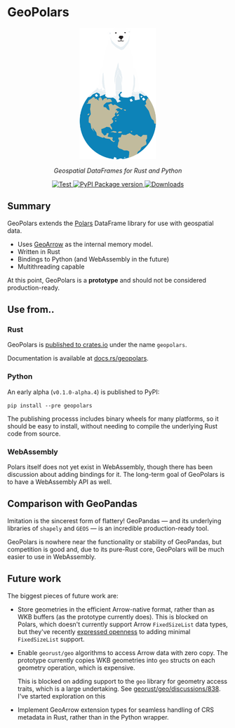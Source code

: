 # GeoPolars

<!-- Layout copied from rio-tiler -->
<!-- https://github.com/cogeotiff/rio-tiler/blob/c6b097aa5b6f1bae5231d17db7d595a0bb2a7b26/README.md -->
<p align="center">
  <img src="static/logo.svg" height="300px" alt="geopolars"></a>
</p>
<p align="center">
  <em>
    Geospatial DataFrames for Rust and Python
  </em>
</p>
<p align="center">
  <a href="https://github.com/geopolars/geopolars/actions?query=workflow%3ARust" target="_blank">
      <img src="https://github.com/geopolars/geopolars/workflows/Rust/badge.svg" alt="Test">
  </a>
  <!-- <a href="https://codecov.io/gh/cogeotiff/rio-tiler" target="_blank">
      <img src="https://codecov.io/gh/cogeotiff/rio-tiler/branch/master/graph/badge.svg" alt="Coverage">
  </a> -->
  <a href="https://pypi.org/project/geopolars" target="_blank">
      <img src="https://img.shields.io/pypi/v/geopolars?color=%2334D058&label=PyPI%20version" alt="PyPI Package version">
  </a>
  <!-- <a href="https://anaconda.org/conda-forge/rio-tiler" target="_blank">
      <img src="https://img.shields.io/conda/v/conda-forge/rio-tiler.svg" alt="Conda Forge">
  </a> -->
  <!-- <a href="https://pypistats.org/packages/rio-tiler" target="_blank">
      <img src="https://img.shields.io/pypi/dm/rio-tiler.svg" alt="Downloads">
  </a> -->
  <a href="https://github.com/geopolars/geopolars/blob/master/LICENSE" target="_blank">
      <img src="https://img.shields.io/github/license/geopolars/geopolars.svg" alt="Downloads">
  </a>
  <!-- <a href="https://mybinder.org/v2/gh/cogeotiff/rio-tiler/master?filepath=docs%2Fexamples%2F" target="_blank" alt="Binder">
      <img src="https://mybinder.org/badge_logo.svg" alt="Binder">
  </a> -->
</p>

## Summary

GeoPolars extends the [Polars][polars] DataFrame library for use with geospatial data.

- Uses [GeoArrow][geo-arrow-spec] as the internal memory model.
- Written in Rust
- Bindings to Python (and WebAssembly in the future)
- Multithreading capable

At this point, GeoPolars is a **prototype** and should not be considered production-ready.

## Use from..

### Rust

GeoPolars is [published to crates.io](https://crates.io/crates/geopolars) under the name `geopolars`.

Documentation is available at [docs.rs/geopolars](https://docs.rs/geopolars).

### Python

An early alpha (`v0.1.0-alpha.4`) is published to PyPI:

```
pip install --pre geopolars
```

The publishing processs includes binary wheels for many platforms, so it should be easy to install, without needing to compile the underlying Rust code from source.

### WebAssembly

Polars itself does not yet exist in WebAssembly, though there has been discussion about adding bindings for it. The long-term goal of GeoPolars is to have a WebAssembly API as well.

## Comparison with GeoPandas

Imitation is the sincerest form of flattery! GeoPandas — and its underlying libraries of `shapely` and `GEOS` — is an incredible production-ready tool.

GeoPolars is nowhere near the functionality or stability of GeoPandas, but competition is good and, due to its pure-Rust core, GeoPolars will be much easier to use in WebAssembly.

## Future work

The biggest pieces of future work are:

- Store geometries in the efficient Arrow-native format, rather than as WKB buffers (as the prototype currently does). This is blocked on Polars, which doesn't currently support Arrow `FixedSizeList` data types, but they've recently [expressed openness](https://github.com/pola-rs/polars/issues/4014#issuecomment-1212376538) to adding minimal `FixedSizeList` support.
- Enable `georust/geo` algorithms to access Arrow data with zero copy. The prototype currently copies WKB geometries into `geo` structs on each geometry operation, which is expensive.

  This is blocked on adding support to the `geo` library for geometry access traits, which is a large undertaking. See [georust/geo/discussions/838](https://github.com/georust/geo/discussions/838). I've started exploration on this

- Implement GeoArrow extension types for seamless handling of CRS metadata in Rust, rather than in the Python wrapper.

[polars]: https://github.com/pola-rs/polars
[geo-arrow-spec]: https://github.com/geoarrow/geoarrow
